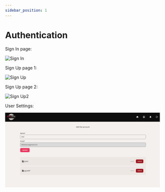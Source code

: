 ```yaml
---
sidebar_position: 1
---
```


# Authentication

Sign In page:

![Sign In](../../static/img/project/auth/signin.png)

Sign Up page 1:

![Sign Up](../../static/img/project/auth/signup-1.png)

Sign Up page 2:

![Sign Up2](../../static/img/project/auth/signup-2.png)

User Settings:

![User Settings](../../static/img/project/auth/user-settings.png)
